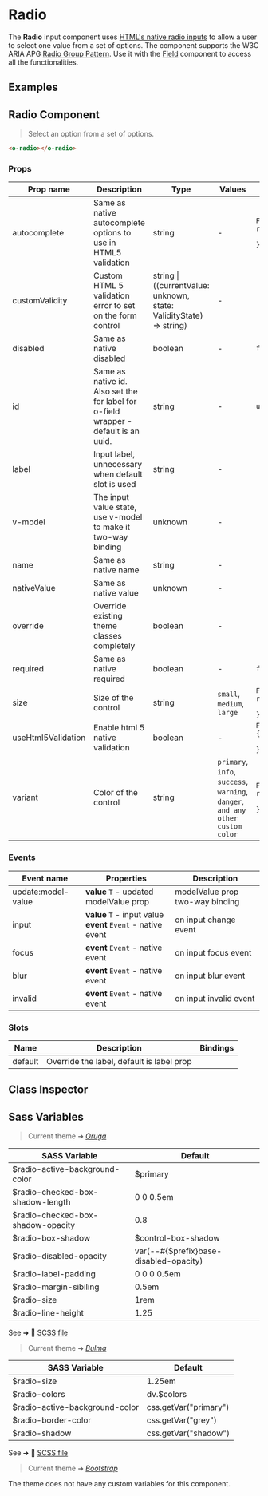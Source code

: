 # Radio

<section class="odocs-head">

The **Radio** input component uses [HTML's native radio inputs](https://developer.mozilla.org/en-US/docs/Web/HTML/Element/input/radio) to allow a user to select one value from a set of options.
The component supports the W3C ARIA APG [Radio Group Pattern](https://www.w3.org/WAI/ARIA/apg/patterns/radio/).
Use it with the [Field](/components/Field) component to access all the functionalities.

</section>

<section class="odocs-examples">

## Examples

<example-radio />

</section>

<section class="odocs-specs">

## Radio Component

> Select an option from a set of options.

```html
<o-radio></o-radio>
```

### Props

| Prop name          | Description                                                                         | Type                                                                   | Values                                                                          | Default                                                                                                                                             |
| ------------------ | ----------------------------------------------------------------------------------- | ---------------------------------------------------------------------- | ------------------------------------------------------------------------------- | --------------------------------------------------------------------------------------------------------------------------------------------------- |
| autocomplete       | Same as native autocomplete options to use in HTML5 validation                      | string                                                                 | -                                                                               | <div><small>From <b>config</b>:</small></div><code style='white-space: nowrap; padding: 0;'>radio: {<br>&nbsp;&nbsp;autocomplete: "off"<br>}</code> |
| customValidity     | Custom HTML 5 validation error to set on the form control                           | string \| ((currentValue: unknown, state: ValidityState) =&gt; string) | -                                                                               | <code style='white-space: nowrap; padding: 0;'></code>                                                                                              |
| disabled           | Same as native disabled                                                             | boolean                                                                | -                                                                               | <code style='white-space: nowrap; padding: 0;'>false</code>                                                                                         |
| id                 | Same as native id. Also set the for label for o-field wrapper - default is an uuid. | string                                                                 | -                                                                               | <code style='white-space: nowrap; padding: 0;'>useId()</code>                                                                                       |
| label              | Input label, unnecessary when default slot is used                                  | string                                                                 | -                                                                               |                                                                                                                                                     |
| v-model            | The input value state, use v-model to make it two-way binding                       | unknown                                                                | -                                                                               |                                                                                                                                                     |
| name               | Same as native name                                                                 | string                                                                 | -                                                                               |                                                                                                                                                     |
| nativeValue        | Same as native value                                                                | unknown                                                                | -                                                                               |                                                                                                                                                     |
| override           | Override existing theme classes completely                                          | boolean                                                                | -                                                                               |                                                                                                                                                     |
| required           | Same as native required                                                             | boolean                                                                | -                                                                               | <code style='white-space: nowrap; padding: 0;'>false</code>                                                                                         |
| size               | Size of the control                                                                 | string                                                                 | `small`, `medium`, `large`                                                      | <div><small>From <b>config</b>:</small></div><code style='white-space: nowrap; padding: 0;'>radio: {<br>&nbsp;&nbsp;size: undefined<br>}</code>     |
| useHtml5Validation | Enable html 5 native validation                                                     | boolean                                                                | -                                                                               | <div><small>From <b>config</b>:</small></div><code style='white-space: nowrap; padding: 0;'>{<br>&nbsp;&nbsp;useHtml5Validation: true<br>}</code>   |
| variant            | Color of the control                                                                | string                                                                 | `primary`, `info`, `success`, `warning`, `danger`, `and any other custom color` | <div><small>From <b>config</b>:</small></div><code style='white-space: nowrap; padding: 0;'>radio: {<br>&nbsp;&nbsp;variant: undefined<br>}</code>  |

### Events

| Event name         | Properties                                                       | Description                     |
| ------------------ | ---------------------------------------------------------------- | ------------------------------- |
| update:model-value | **value** `T` - updated modelValue prop                          | modelValue prop two-way binding |
| input              | **value** `T` - input value<br/>**event** `Event` - native event | on input change event           |
| focus              | **event** `Event` - native event                                 | on input focus event            |
| blur               | **event** `Event` - native event                                 | on input blur event             |
| invalid            | **event** `Event` - native event                                 | on input invalid event          |

### Slots

| Name    | Description                               | Bindings |
| ------- | ----------------------------------------- | -------- |
| default | Override the label, default is label prop |          |

</section>

<section class="odocs-classes">

## Class Inspector

<inspector-radio-viewer />

</section>

<section class="odocs-style">

## Sass Variables

<div class="theme-oruga">

> Current theme ➜ _[Oruga](https://github.com/oruga-ui/theme-oruga)_

| SASS Variable                     | Default                                |
| --------------------------------- | -------------------------------------- |
| $radio-active-background-color    | $primary                               |
| $radio-checked-box-shadow-length  | 0 0 0.5em                              |
| $radio-checked-box-shadow-opacity | 0.8                                    |
| $radio-box-shadow                 | $control-box-shadow                    |
| $radio-disabled-opacity           | var(--#{$prefix}base-disabled-opacity) |
| $radio-label-padding              | 0 0 0 0.5em                            |
| $radio-margin-sibiling            | 0.5em                                  |
| $radio-size                       | 1rem                                   |
| $radio-line-height                | 1.25                                   |

See ➜ 📄 [SCSS file](https://github.com/oruga-ui/theme-oruga/tree/main/src/assets/scss/components/_radio.scss)

</div>
<div class="theme-bulma">

> Current theme ➜ _[Bulma](https://github.com/oruga-ui/theme-bulma)_

| SASS Variable                  | Default               |
| ------------------------------ | --------------------- |
| $radio-size                    | 1.25em                |
| $radio-colors                  | dv.$colors            |
| $radio-active-background-color | css.getVar("primary") |
| $radio-border-color            | css.getVar("grey")    |
| $radio-shadow                  | css.getVar("shadow")  |

See ➜ 📄 [SCSS file](https://github.com/oruga-ui/theme-bulma/tree/main/src/assets/scss/components/_radio.scss)

</div>
<div class="theme-bootstrap">

> Current theme ➜ _[Bootstrap](https://github.com/oruga-ui/theme-bootstrap)_

<p>The theme does not have any custom variables for this component.</p>
</div>

</section>

